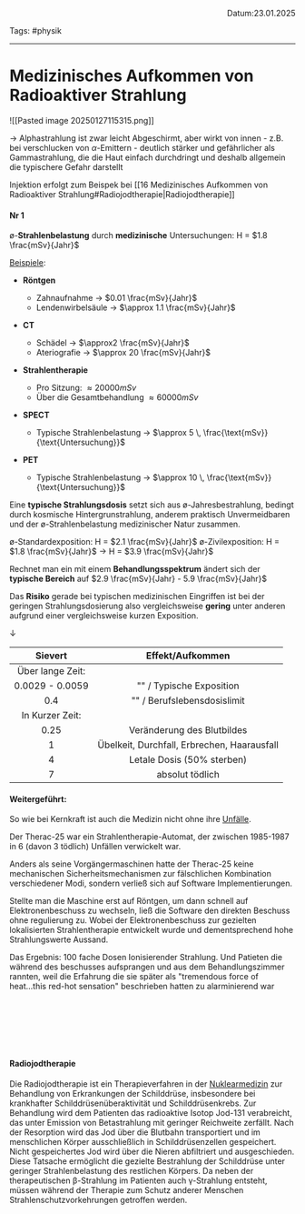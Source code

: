 <p align="right">Datum:23.01.2025</p>

Tags: #physik 

---

# Medizinisches Aufkommen von Radioaktiver Strahlung

![[Pasted image 20250127115315.png]]

-> Alphastrahlung ist zwar leicht Abgeschirmt, aber wirkt von innen - z.B. bei verschlucken von $\alpha$-Emittern - deutlich stärker und gefährlicher als Gammastrahlung, die die Haut einfach durchdringt und deshalb allgemein die typischere Gefahr darstellt

Injektion erfolgt zum Beispek bei [[16 Medizinisches Aufkommen von Radioaktiver Strahlung#Radiojodtherapie|Radiojodtherapie]]

#### Nr 1

ø-**Strahlenbelastung** durch **medizinische** Untersuchungen: H = $1.8 \frac{mSv}{Jahr}$

[Beispiele](https://medizinio.de/blog/roentgen-strahlung-ct):
- **Röntgen** 
	- Zahnaufnahme -> $0.01 \frac{mSv}{Jahr}$
	- Lendenwirbelsäule -> $\approx 1.1 \frac{mSv}{Jahr}$
- **CT**
	- Schädel -> $\approx2 \frac{mSv}{Jahr}$
	- Ateriografie -> $\approx 20 \frac{mSv}{Jahr}$
- **Strahlentherapie** 
	- Pro Sitzung:  $\approx 20000 mSv$
	- Über die Gesamtbehandlung  $\approx 60000 mSv$
- **SPECT**
  - Typische Strahlenbelastung -> $\approx 5 \, \frac{\text{mSv}}{\text{Untersuchung}}$

- **PET**
  - Typische Strahlenbelastung -> $\approx 10 \, \frac{\text{mSv}}{\text{Untersuchung}}$

Eine **typische Strahlungsdosis** setzt sich aus ø-Jahresbestrahlung, bedingt durch kosmische Hintergrunstrahlung, anderem praktisch Unvermeidbaren und der ø-Strahlenbelastung medizinischer Natur zusammen.

ø-Standardexposition: H  = $2.1 \frac{mSv}{Jahr}$
ø-Zivilexposition: H = $1.8 \frac{mSv}{Jahr}$
-> H = $3.9 \frac{mSv}{Jahr}$

Rechnet man ein mit einem **Behandlungsspektrum** ändert sich der **typische Bereich** auf  $2.9 \frac{mSv}{Jahr} - 5.9 \frac{mSv}{Jahr}$


Das **Risiko** gerade bei typischen medizinischen Eingriffen ist bei der geringen Strahlungsdosierung also vergleichsweise **gering** unter anderen aufgrund einer vergleichsweise kurzen Exposition.

↓

Sievert | Effekt/Aufkommen
:-:|:-:
Über lange Zeit:|
0.0029 - 0.0059 | "" / Typische Exposition 
0.4| "" / Berufslebensdosislimit
In Kurzer Zeit:|
0.25|Veränderung des Blutbildes
1|Übelkeit, Durchfall, Erbrechen, Haarausfall
4|Letale Dosis (50% sterben)
7|absolut tödlich


#### Weitergeführt:

So wie bei Kernkraft ist auch die Medizin nicht ohne ihre [Unfälle](https://en.wikipedia.org/wiki/Therac-25).


Der Therac-25 war ein Strahlentherapie-Automat, der zwischen 1985-1987 in 6 (davon 3 tödlich) Unfällen verwickelt war.

Anders als seine Vorgängermaschinen hatte der Therac-25 keine mechanischen Sicherheitsmechanismen zur fälschlichen Kombination verschiedener Modi, sondern verließ sich auf Software Implementierungen.

Stellte man die Maschine erst auf Röntgen, um dann schnell auf Elektronenbeschuss zu wechseln, ließ die Software den direkten Beschuss ohne regulierung zu. Wobei der Elektronenbeschuss zur gezielten lokalisierten Strahlentherapie entwickelt wurde und dementsprechend hohe Strahlungswerte Aussand.

Das Ergebnis: 100 fache Dosen Ionisierender Strahlung.
Und Patieten die während des beschusses aufsprangen und aus dem Behandlungszimmer rannten, weil die Erfahrung die sie später als "tremendous force of heat...this red-hot sensation" beschrieben hatten zu alarminierend war


<br><br><br><br><br>

#### Radiojodtherapie
Die Radiojodtherapie ist ein Therapieverfahren in der [Nuklearmedizin](https://medizinphysik.wiki/glossar/nuklearmedizin/) zur Behandlung von Erkrankungen der Schilddrüse, insbesondere bei krankhafter Schilddrüsenüberaktivität und Schilddrüsenkrebs. Zur Behandlung wird dem Patienten das radioaktive Isotop Jod-131 verabreicht, das unter Emission von Betastrahlung mit geringer Reichweite zerfällt. Nach der Resorption wird das Jod über die Blutbahn transportiert und im menschlichen Körper ausschließlich in Schilddrüsenzellen gespeichert. Nicht gespeichertes Jod wird über die Nieren abfiltriert und ausgeschieden. Diese Tatsache ermöglicht die gezielte Bestrahlung der Schilddrüse unter geringer Strahlenbelastung des restlichen Körpers. Da neben der therapeutischen β-Strahlung im Patienten auch γ-Strahlung entsteht, müssen während der Therapie zum Schutz anderer Menschen Strahlenschutzvorkehrungen getroffen werden.